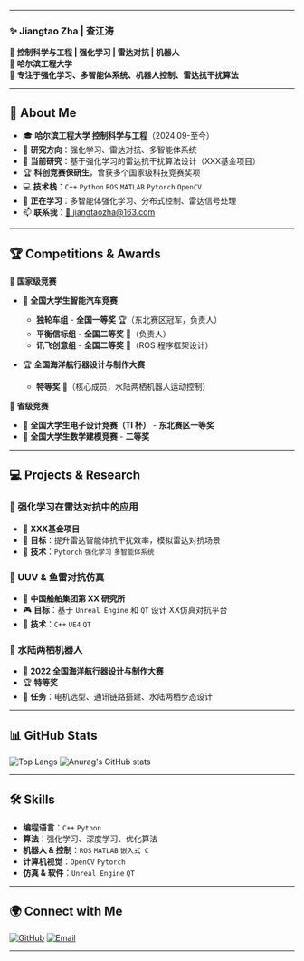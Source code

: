 
---

### **✨ Jiangtao Zha | 查江涛**
🚀 **控制科学与工程 | 强化学习 | 雷达对抗 | 机器人**  
📍 **哈尔滨工程大学**  
🎯 **专注于强化学习、多智能体系统、机器人控制、雷达抗干扰算法**  

---

## 🚀 **About Me**
- 🎓 **哈尔滨工程大学 控制科学与工程**（2024.09-至今）
- 🤖 **研究方向**：强化学习、雷达对抗、多智能体系统
- 🔬 **当前研究**：基于强化学习的雷达抗干扰算法设计（XXX基金项目）
- 🏆 **科创竞赛保研生**，曾获多个国家级科技竞赛奖项
- 💻 **技术栈**：`C++` `Python` `ROS` `MATLAB` `Pytorch` `OpenCV`
- 🌱 **正在学习**：多智能体强化学习、分布式控制、雷达信号处理
- 📫 **联系我**：[📧 jiangtaozha@163.com](mailto:jiangtaozha@163.com)

---

## 🏆 **Competitions & Awards**
🏅 **国家级竞赛**
- 🥇 **全国大学生智能汽车竞赛**
  - **独轮车组** - **全国一等奖** 🏆（东北赛区冠军，负责人）
  - **平衡信标组** - **全国二等奖** 🥈（负责人）
  - **讯飞创意组** - **全国二等奖** 🥈（ROS 程序框架设计）

- 🏆 **全国海洋航行器设计与制作大赛**
  - **特等奖** 🏅（核心成员，水陆两栖机器人运动控制）

🏅 **省级竞赛**
- 🥇 **全国大学生电子设计竞赛（TI 杯）** - **东北赛区一等奖**
- 🥈 **全国大学生数学建模竞赛** - **二等奖**

---

## 💻 **Projects & Research**
### **🔹 强化学习在雷达对抗中的应用**
- 📌 **XXX基金项目**
- 📡 **目标**：提升雷达智能体抗干扰效率，模拟雷达对抗场景
- 🚀 **技术**：`Pytorch` `强化学习` `多智能体系统`

### **🔹 UUV & 鱼雷对抗仿真**
- 🏢 **中国船舶集团第 XX 研究所**
- 🎮 **目标**：基于 `Unreal Engine` 和 `QT` 设计 XX仿真对抗平台
- 🔧 **技术**：`C++` `UE4` `QT`

### **🔹 水陆两栖机器人**
- 🤖 **2022 全国海洋航行器设计与制作大赛**
- 🏆 **特等奖**
- 🚀 **任务**：电机选型、通讯链路搭建、水陆两栖步态设计

---

## 📊 **GitHub Stats**
![Top Langs](https://github-readme-stats-sigma-five.vercel.app/api/top-langs/?username=jiangtao-zha&layout=compact&theme=radical)
![Anurag's GitHub stats](https://github-readme-stats-sigma-five.vercel.app/api?username=jiangtao-zha&show_icons=true&theme=radical)

---

## 🛠 **Skills**
- **编程语言**：`C++` `Python`
- **算法**：强化学习、深度学习、优化算法
- **机器人 & 控制**：`ROS` `MATLAB` `嵌入式 C`
- **计算机视觉**：`OpenCV` `Pytorch`
- **仿真 & 软件**：`Unreal Engine` `QT`

---

## 🌍 **Connect with Me**
[![GitHub](https://img.shields.io/badge/GitHub-%2312100E.svg?style=for-the-badge&logo=github&logoColor=white)](https://github.com/jiangtao-zha)
[![Email](https://img.shields.io/badge/Email-D14836?style=for-the-badge&logo=gmail&logoColor=white)](mailto:jiangtaozha@163.com)

---

